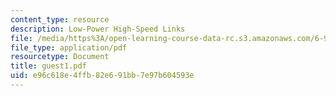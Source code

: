 ```yaml
---
content_type: resource
description: Low-Power High-Speed Links
file: /media/https%3A/open-learning-course-data-rc.s3.amazonaws.com/6-976-high-speed-communication-circuits-and-systems-spring-2003/e96c618e4ffb82e691bb7e97b604593e_guest1.pdf
file_type: application/pdf
resourcetype: Document
title: guest1.pdf
uid: e96c618e-4ffb-82e6-91bb-7e97b604593e
---
```

